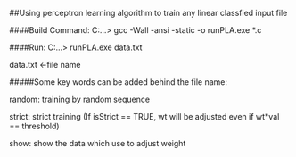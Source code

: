 ##Using perceptron learning algorithm to train any linear classfied input file

####Build Command:
C:\...\> gcc -Wall -ansi -static -o runPLA.exe *.c

####Run:
C:\...\>  runPLA.exe data.txt

data.txt <-file name

#####Some key words can be added behind the file name:

random: training by random sequence

strict: strict training (If isStrict == TRUE, wt will be adjusted even if wt*val == threshold)

show: show the data which use to adjust weight